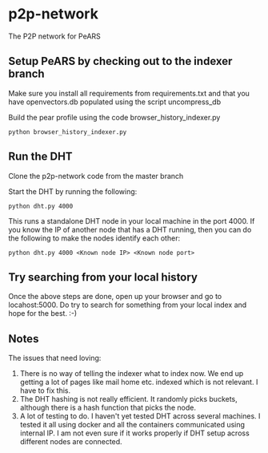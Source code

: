 # p2p-network
The P2P network for PeARS



## Setup PeARS by checking out to the indexer branch

Make sure you install all requirements from requirements.txt and that
you have openvectors.db populated using the script uncompress_db

Build the pear profile using the code browser_history_indexer.py

`python browser_history_indexer.py`


## Run the DHT

Clone the p2p-network code from the master branch

Start the DHT by running the following:

`python dht.py 4000`

This runs a standalone DHT node in your local machine in the port 4000.
If you know the IP of another node that has a DHT running, then you can
do the following to make the nodes identify each other:

`python dht.py 4000 <Known node IP> <Known node port>`


## Try searching from your local history

Once the above steps are done, open up your browser and go to
locahost:5000. Do try to search for something from your local index and
hope for the best. :-)


## Notes

The issues that need loving:

1. There is no way of telling the indexer what to index now. We end up
   getting a lot of pages like mail home etc. indexed which is not relevant. I have to fix this.
2. The DHT hashing is not really efficient. It randomly picks buckets,
   although there is a hash function that picks the node.
3. A lot of testing to do. I haven't yet tested DHT across several
   machines. I tested it all using docker and all the containers
communicated using internal IP. I am not even sure if it works properly
if DHT setup across different nodes are connected.


